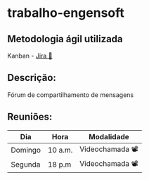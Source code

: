 # trabalho-engensoft
## Metodologia ágil utilizada
Kanban - [Jira 🔗]("https://engenforum.atlassian.net/jira")
## Descrição:
Fórum de compartilhamento de mensagens

## Reuniões:

| Dia   | Hora | Modalidade |
| -------- | ------- | ------------ |
| Domingo  | 10 a.m. | Videochamada 📽️ |
| Segunda  | 18 p.m  | Videochamada 📽️ |
